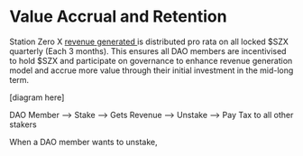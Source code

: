 # Value Accrual and Retention

Station Zero X [revenue generated ](revenue-generation-model.md)is distributed pro rata on all locked $SZX quarterly (Each 3 months). This ensures all DAO members are incentivised to hold $SZX and participate on governance to enhance revenue generation model and accrue more value through their initial investment in the mid-long term.&#x20;



\[diagram here]

DAO Member --> Stake --> Gets Revenue --> Unstake --> Pay Tax to all other stakers&#x20;



When a DAO member wants to unstake,&#x20;
